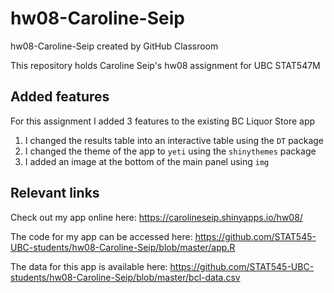 # hw08-Caroline-Seip
hw08-Caroline-Seip created by GitHub Classroom

This repository holds Caroline Seip's hw08 assignment for UBC STAT547M

## Added features

For this assignment I added 3 features to the existing BC Liquor Store app
  1. I changed the results table into an interactive table using the `DT` package
  2. I changed the theme of the app to `yeti` using the `shinythemes` package 
  3. I added an image at the bottom of the main panel using `img`

## Relevant links

Check out my app online here: https://carolineseip.shinyapps.io/hw08/

The code for my app can be accessed here: https://github.com/STAT545-UBC-students/hw08-Caroline-Seip/blob/master/app.R

The data for this app is available here: https://github.com/STAT545-UBC-students/hw08-Caroline-Seip/blob/master/bcl-data.csv
